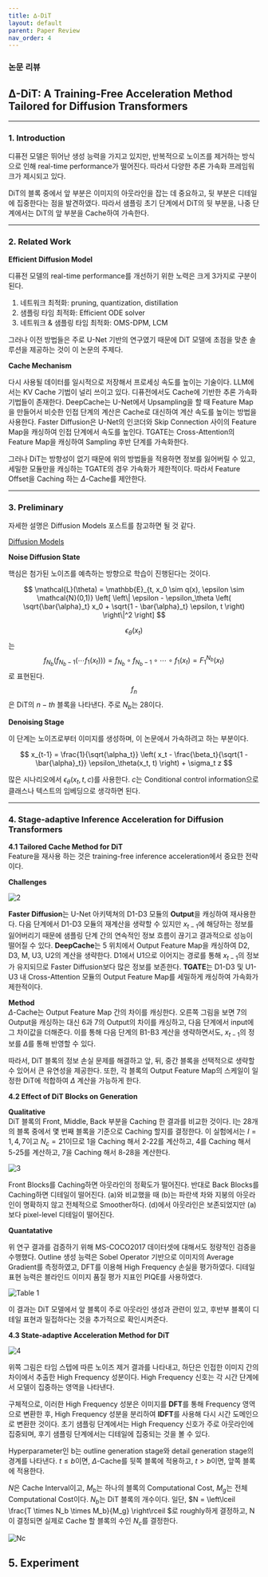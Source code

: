 ```yaml
---
title: ∆-DiT
layout: default
parent: Paper Review
nav_order: 4
---
```


### 논문 리뷰  

## **∆-DiT: A Training-Free Acceleration Method Tailored for Diffusion Transformers**  

---

### **1. Introduction**  

디퓨전 모델은 뛰어난 생성 능력을 가지고 있지만, 반복적으로 노이즈를 제거하는 방식으로 인해 real-time performance가 떨어진다. 따라서 다양한 추론 가속화 프레임워크가 제시되고 있다.  

DiT의 블록 중에서 앞 부분은 이미지의 아웃라인을 잡는 데 중요하고, 뒷 부분은 디테일에 집중한다는 점을 발견하였다. 따라서 샘플링 초기 단계에서 DiT의 뒷 부분을, 나중 단계에서는 DiT의 앞 부분을 Cache하여 가속한다.  

---

### **2. Related Work**  

**Efficient Diffusion Model**  

디퓨전 모델의 real-time performance를 개선하기 위한 노력은 크게 3가지로 구분이 된다.  

1. 네트워크 최적화: pruning, quantization, distillation  
2. 샘플링 타임 최적화: Efficient ODE solver  
3. 네트워크 & 샘플링 타임 최적화: OMS-DPM, LCM

그러나 이전 방법들은 주로 U-Net 기반의 연구였기 때문에 DiT 모델에 초점을 맞춘 솔루션을 제공하는 것이 이 논문의 주제다.  


**Cache Mechanism**  

다시 사용될 데이터를 일시적으로 저장해서 프로세싱 속도를 높이는 기술이다. LLM에서는 KV Cache 기법이 널리 쓰이고 있다. 디퓨전에서도 Cache에 기반한 추론 가속화 기법들이 존재한다. DeepCache는 U-Net에서 Upsampling을 할 때 Feature Map을 만들어서 비슷한 인접 단계의 계산은 Cache로 대신하여 계산 속도를 높이는 방법을 사용한다. Faster Diffusion은 U-Net의 인코더와 Skip Connection 사이의 Feature Map을 캐싱하여 인접 단계에서 속도를 높인다. TGATE는 Cross-Attention의 Feature Map을 캐싱하여 Sampling 후반 단계를 가속화한다.  

그러나 DiT는 방향성이 없기 때문에 위의 방법들을 적용하면 정보를 잃어버릴 수 있고, 세밀한 모듈만을 캐싱하는 TGATE의 경우 가속화가 제한적이다. 따라서 Feature Offset을 Caching 하는 $\Delta$-Cache를 제안한다.  

---

### **3. Preliminary**  

자세한 설명은 Diffusion Models 포스트를 참고하면 될 것 같다.  

[Diffusion Models](https://seoyoonkims.github.io/docs/posts/Diffusion_Models/)


**Noise Diffusion State**  

핵심은 첨가된 노이즈를 예측하는 방향으로 학습이 진행된다는 것이다.  

$$
\mathcal{L}(\theta) = \mathbb{E}_{t, x_0 \sim q(x), \epsilon \sim \mathcal{N}(0,1)} 
\left[ \left\| \epsilon - \epsilon_\theta \left( \sqrt{\bar{\alpha}_t} x_0 + \sqrt{1 - \bar{\alpha}_t} \epsilon, t \right) \right\|^2 \right]
$$

$$\epsilon_\theta(x_t)$$는 $$f_{N_b} \left( f_{N_b-1} \left( \cdots f_1(x_t) \right) \right) = f_{N_b} \circ f_{N_b-1} \circ \cdots \circ f_1(x_t) = F_1^{N_b}(x_t)$$로 표현된다. $$f_n$$은 DiT의 $n-th$ 블록을 나타낸다. 주로 $N_b$는 28이다. 


**Denoising Stage**  

이 단계는 노이즈로부터 이미지를 생성하며, 이 논문에서 가속하려고 하는 부분이다.  

$$
x_{t-1} = \frac{1}{\sqrt{\alpha_t}} \left( x_t - \frac{\beta_t}{\sqrt{1 - \bar{\alpha}_t}} \epsilon_\theta(x_t, t) \right) + \sigma_t z
$$

많은 시나리오에서 $\epsilon_\theta(x_t, t, c)$를 사용한다. $c$는 Conditional control information으로 클래스나 텍스트의 임베딩으로 생각하면 된다.  

---

### **4. Stage-adaptive Inference Acceleration for Diffusion Transformers**  

**4.1 Tailored Cache Method for DiT**  
Feature을 재사용 하는 것은 training-free inference acceleration에서 중요한 전략이다.  

**Challenges**  

![2](../images/Delta-DiT/2.png)

**Faster Diffusion**는 U-Net 아키텍쳐의 D1-D3 모듈의 **Output**을 캐싱하여 재사용한다. 다음 단계에서 D1-D3 모듈의 재계산을 생략할 수 있지만 $x_{t-1}$에 해당하는 정보를 잃어버리기 때문에 샘플링 단계 간의 연속적인 정보 흐름이 끊기고 결과적으로 성능이 떨어질 수 있다.
**DeepCache**는 5 위치에서 Output Feature Map을 캐싱하여 D2, D3, M, U3, U2의 계산을 생략한다. D1에서 U1으로 이어지는 경로를 통해 $x_{t-1}$의 정보가 유지되므로 Faster Diffusion보다 많은 정보를 보존한다.
**TGATE**는 D1-D3 및 U1-U3 내 Cross-Attention 모듈의 Output Feature Map를 세밀하게 캐싱하여 가속화가 제한적이다.  
  

**Method**  
$\Delta$-Cache는 Output Feature Map 간의 차이를 캐싱한다. 오른쪽 그림을 보면 7의 Output을 캐싱하는 대신 6과 7의 Output의 차이를 캐싱하고, 다음 단계에서 input에 그 차이값을 더해준다. 이를 통해 다음 단계의 B1-B3 계산을 생략하면서도, $x_{t-1}$의 정보를 $\Delta$를 통해 반영할 수 있다.  

따라서, DiT 블록의 정보 손실 문제를 해결하고 앞, 뒤, 중간 블록을 선택적으로 생략할 수 있어서 큰 유연성을 제공한다. 또한, 각 블록의 Output Feature Map의 스케일이 일정한 DiT에 적합하여 $\Delta$ 계산을 가능하게 한다.  


**4.2 Effect of DiT Blocks on Generation**  

**Qualitative**  
DiT 블록의 Front, Middle, Back 부분을 Caching 한 결과를 비교한 것이다. I는 28개의 블록 중에서 몇 번째 블록을 기준으로 Caching 할지를 결정한다. 이 실험에서는 $I = 1, 4, 7$이고 $N_c = 21$이므로 1을 Caching 해서 2-22를 계산하고, 4를 Caching 해서 5-25를 계산하고, 7을 Caching 해서 8-28을 계산한다.   

![3](../images/Delta-DiT/3.png)

Front Blocks를 Caching하면 아웃라인의 정확도가 떨어진다. 반대로 Back Blocks를 Caching하면 디테일이 떨어진다. (a)와 비교했을 때 (b)는 파란색 차와 지붕의 아웃라인이 명확하지 않고 전체적으로 Smoother하다. (d)에서 아웃라인은 보존되었지만 (a)보다 pixel-level 디테일이 떨어진다.

**Quantatative**  

위 연구 결과를 검증하기 위해 MS-COCO2017 데이터셋에 대해서도 정량적인 검증을 수행했다. Outline 생성 능력은 Sobel Operator 기반으로 이미지의 Average Gradient를 측정하였고, DFT를 이용해 High Frequency 손실을 평가하였다. 디테일 표현 능력은 블라인드 이미지 품질 평가 지표인 PIQE를 사용하였다.

![Table 1](../images/Delta-DiT/table1.png)

이 결과는 DiT 모델에서 앞 블록이 주로 아웃라인 생성과 관련이 있고, 후반부 블록이 디테일 표현과 밀접하다는 것을 추가적으로 확인시켜준다.  
  

**4.3 State-adaptive Acceleration Method for DiT**  

![4](../images/Delta-DiT/4.png)

위쪽 그림은 타임 스텝에 따른 노이즈 제거 결과를 나타내고, 하단은 인접한 이미지 간의 차이에서 추출한 High Frequency 성분이다. High Frequency 신호는 각 시간 단계에서 모델이 집중하는 영역을 나타낸다.  

구체적으로, 이러한 High Frequency 성분은 이미지를 **DFT**를 통해 Frequency 영역으로 변환한 후, High Frequency 성분을 분리하여 **IDFT**를 사용해 다시 시간 도메인으로 변환한 것이다. 초기 샘플링 단계에서는 High Frequency 신호가 주로 아웃라인에 집중되며, 후기 샘플링 단계에서는 디테일에 집중되는 것을 볼 수 있다. 

Hyperparameter인 b는 outline generation stage와 detail generation stage의 경계를 나타낸다. $t \leq b$이면, $\Delta$-Cache를 뒷쪽 블록에 적용하고, $t > b$이면, 앞쪽 블록에 적용한다.  



$N$은 Cache Interval이고, $M_b$는 하나의 블록의 Computational Cost, $M_g$는 전체 Computational Cost이다. $N_b$는 DiT 블록의 개수이다. 일단, $N = \left\lceil \frac{T \times N_b \times M_b}{M_g} \right\rceil
$로 roughly하게 결정하고, N이 결정되면 실제로 Cache 할 블록의 수인 $N_c$를 결정한다.

![Nc](../images/Delta-DiT/Nc.png)

## **5. Experiment**  



